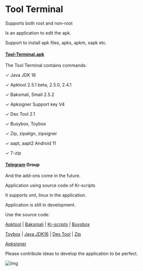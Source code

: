 # Tool Terminal

Supports both root and non-root

Is an application to edit the apk.

Support to install apk files, apks, apkm, xapk etc.

#### [Tool-Terminal.apk](https://github.com/kakathic/Tool-Terminal/releases/download/1.4/Terminal.apk)

The Tool Terminal contains commands:

✓ Java JDK 16

✓ Apktool 2.5.1 beta, 2.5.0, 2.4.1

✓ Baksmali, Smali 2.5.2

✓ Apksigner Support key V4

✓ Dex Tool 2.1

✓ Busybox, Toybox

✓ Zip, zipalign, zipsigner

✓ aapt, aapt2 Android 11

✓ 7-zip 

#### [Telegram](https://t.me/Tool_Terminal) Group

And the add-ons come in the future.

Application using source code of Kr-scripts

It supports xml, linux in the application.

Application is still in development.


Use the source code:

[Apktool](https://github.com/iBotPeaches/Apktool) | [Baksmali](https://github.com/JesusFreke/smali) | [Kr-scripts](https://github.com/helloklf/kr-scripts) | [Buysbox](https://github.com/Magisk-Modules-Repo/busybox-ndk)

[Toybox](http://landley.net/toybox/bin) | [Java JDK16](https://github.com/AdoptOpenJDK/openjdk16-binaries) | [Dex Tool](https://github.com/pxb1988/dex2jar) | [Zip](https://github.com/Magisk-Modules-Repo/zipsigner)

[Apksigner](https://github.com/fornwall/apksigner)



Please contribute ideas to develop the application to be perfect.

![Img](https://github.com/kakathic/Tool-Tool/releases/download/Img/IMG.jpg)
